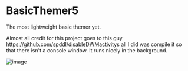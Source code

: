 # BasicThemer5
The most lightweight basic themer yet.

Almost all credit for this project goes to this guy https://github.com/spddl/disableDWMactivitys all I did was compile it so that there isn't a console window. It runs nicely in the background.

![image](https://user-images.githubusercontent.com/84914212/227398835-540b05c0-5281-48de-acf8-ba6f3321e6f1.png)
